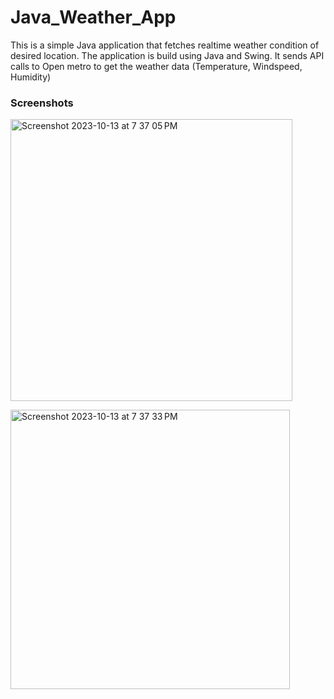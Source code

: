 # Java_Weather_App

This is a simple Java application that fetches realtime weather condition of desired location.
The application is build using Java and Swing. It sends API calls to Open metro to get the weather data (Temperature, Windspeed, Humidity)



### Screenshots
<img width="451" alt="Screenshot 2023-10-13 at 7 37 05 PM" src="https://github.com/Varun-cmd/Java_Weather_App/assets/58537404/b158212c-75b7-4caf-ad9d-ca89cbbb8bf8"> <br>

<img width="447" alt="Screenshot 2023-10-13 at 7 37 33 PM" src="https://github.com/Varun-cmd/Java_Weather_App/assets/58537404/811d0a1d-cf48-4b82-a73a-95699f1ec8bd">
